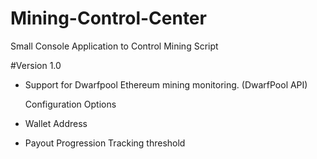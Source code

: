 # Mining-Control-Center
Small Console Application to Control Mining Script

#Version 1.0

- Support for Dwarfpool Ethereum mining monitoring. (DwarfPool API)

  Configuration Options
- Wallet Address
- Payout Progression Tracking threshold
